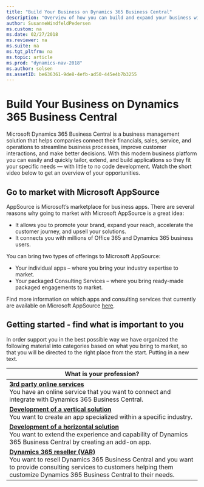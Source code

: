 ```yaml
---
title: "Build Your Business on Dynamics 365 Business Central"
description: "Overview of how you can build and expand your business with Dynamics 365 Business Central"
author: SusanneWindfeldPedersen
ms.custom: na
ms.date: 02/27/2018
ms.reviewer: na
ms.suite: na
ms.tgt_pltfrm: na
ms.topic: article
ms.prod: "dynamics-nav-2018"
ms.author: solsen
ms.assetID: be636361-9de8-4efb-ad50-445e4b7b3255
---
```


# Build Your Business on Dynamics 365 Business Central
Microsoft Dynamics 365 Business Central is a business management solution that helps companies connect their financials, sales, service, and operations to streamline business processes, improve customer interactions, and make better decisions. With this modern business platform you can easily and quickly tailor, extend, and build applications so they fit your specific needs — with little to no code development. Watch the short video below to get an overview of your opportunities. 

<!-- video -->
 
## Go to market with Microsoft AppSource
AppSource is Microsoft’s marketplace for business apps. There are several reasons why going to market with Microsoft AppSource is a great idea:  
- It allows you to promote your brand, expand your reach, accelerate the customer journey, and upsell your solutions.  
- It connects you with millions of Office 365 and Dynamics 365 business users.  
 
You can bring two types of offerings to Microsoft AppSource: 

- Your individual apps – where you bring your industry expertise to market. 
- Your packaged Consulting Services – where you bring ready-made packaged engagements to market.   
 
Find more information on which apps and consulting services that currently are available on Microsoft AppSource [here]().<!-- link -->

## Getting started - find what is important to you 
In order support you in the best possible way we have organized the following material into categories based on what you bring to market, so that you will be directed to the right place from the start. Putting in a new text.

|What is your profession?|
|------------------------|
|[**3rd party online services**](readiness-thirdparty-solution.md) </br>You have an online service that you want to connect and integrate with Dynamics 365 Business Central.|
|[**Development of a vertical solution**](readiness-develop-vertical.md) </br>You want to create an app specialized within a specific industry.|
|[**Development of a horizontal solution**](readiness-develop-horizontal.md)</br>You want to extend the experience and capability of Dynamics 365 Business Central by creating an add-on app.|
|[**Dynamics 365 reseller (VAR)**](readiness-reseller.md)</br>You want to resell Dynamics 365 Business Central and you want to provide consulting services to customers helping them customize Dynamics 365 Business Central to their needs.|

